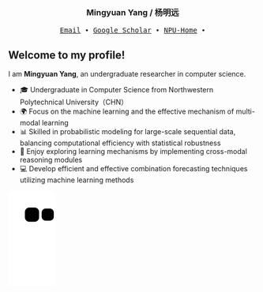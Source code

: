 <h3 align="center"> Mingyuan Yang / 杨明远</h3>

<p align="center">
  <samp>
    <a href="yangmingyuan@mail.nwpu.edu.cn">Email</a> ∙
    <a href="https://scholar.google.com.hk/citations?user=W_BeOckAAAAJ&hl=zh-CN">Google Scholar</a> ∙
    <a href="https://npu-home.github.io/home/">NPU-Home</a> ∙ 
  </samp>
</p>


## Welcome to my profile!

I am **Mingyuan Yang**, an undergraduate researcher in computer science.

- 🎓 Undergraduate in Computer Science from Northwestern Polytechnical University（CHN）  
- 🌍 Focus on the machine learning and the effective mechanism of multi-modal learning
- 📊 Skilled in probabilistic modeling for large-scale sequential data, balancing computational efficiency with statistical robustness  
- 📘 Enjoy exploring learning mechanisms by implementing cross-modal reasoning modules
- 💻 Develop efficient and effective combination forecasting techniques utilizing machine learning methods  



![暗色](https://raw.githubusercontent.com/zhoufanglu/githubSNK/df18a4a2fb544d5fc0e692f98c3436e9dccaa547/github-contribution-grid-snake.svg#gh-dark-mode-only)



<!-- 
My Projects:

- documentation for [manim](https://github.com/3b1b/manim)
- [manim_projects](https://github.com/TonyCrane/manim_projects): my videos made by manim
- [OI](https://github.com/TonyCrane/OI): my codes of studying Olympiad in Informatics
- [manim_sandbox](https://github.com/manim-kindergarten/manim_sandbox): some utils of manim
- [manim_document_zh](https://github.com/manim-kindergarten/manim_document_zh): a chinese document of manim
- [manim_action_renderer](https://github.com/manim-kindergarten/manim_action_renderer): a GitHub action to render manim videos -->

<!--
**PeterJeremiah/PeterJeremiah** is a ✨ _special_ ✨ repository because its `README.md` (this file) appears on your GitHub profile.

Here are some ideas to get you started:

- 🔭 I’m currently working on ...
- 🌱 I’m currently learning ...
- 👯 I’m looking to collaborate on ...
- 🤔 I’m looking for help with ...
- 💬 Ask me about ...
- 📫 How to reach me: ...
- 😄 Pronouns: ...
- ⚡ Fun fact: ...
-->
